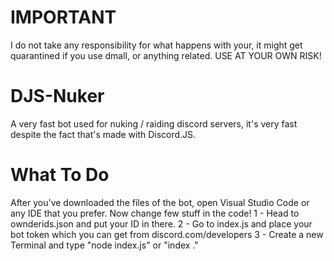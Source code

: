 # IMPORTANT
I do not take any responsibility for what happens with your, it might get quarantined if you use dmall, or anything related. USE AT YOUR OWN RISK!
# DJS-Nuker
A very fast bot used for nuking / raiding discord servers, it's very fast despite the fact that's made with Discord.JS.
# What To Do
After you've downloaded the files of the bot, open Visual Studio Code or any IDE that you prefer. Now change few stuff in the code!
  1 - Head to ownderids.json and put your ID in there.
  2 - Go to index.js and place your bot token which you can get from discord.com/developers
  3 - Create a new Terminal and type "node index.js" or "index ."
